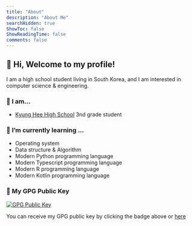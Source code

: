 ```yaml
---
title: "About"
description: "About Me"
searchHidden: true
ShowToc: false
ShowReadingTime: false
comments: false
---
```


## 👋 Hi, Welcome to my profile!

I am a high school student living in South Korea, and I am interested in computer science & engineering.

### 🙋 I am...
* [Kyung Hee High School](http://www.kyungheeboy.hs.kr) 3nd grade student


### 🌱 **I’m currently learning ...**
- Operating system
- Data structure & Algorithm
- Modern Python programming language
- Modern Typescript programming language
- Modern R programming language
- Modern Kotlin programming language

### 🔑 My GPG Public Key
[![GPG Public Key](https://img.shields.io/badge/GPG%20Fingerprint-28E48D47AB608712B2F121FB60E1D46E4136AD74-green?style=for-the-badge)](https://keyserver.ubuntu.com/pks/lookup?op=get&search=0x28e48d47ab608712b2f121fb60e1d46e4136ad74)

You can receive my GPG public key by clicking the badge above or [here](https://keyserver.ubuntu.com/pks/lookup?op=get&search=0x28e48d47ab608712b2f121fb60e1d46e4136ad74)
